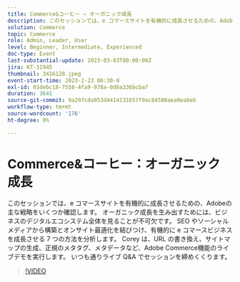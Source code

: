 ```yaml
---
title: Commerce&コーヒー – オーガニック成長
description: このセッションでは、e コマースサイトを有機的に成長させるための、Adobeの主な戦略をいくつか確認します。 オーガニック成長を生み出すためには、ビジネスのデジタルエコシステム全体を見ることが不可欠です。 SEO やソーシャルメディアから構築とオンサイト最適化を結びつけ、有機的に e コマースビジネスを成長させる 7 つの方法を分析します。 Corey は、URL の書き換え、サイトマップの生成、正規のメタタグ、メタデータなど、Adobe Commerce機能のライブデモを実行します。 いつも通りライブ Q&A でセッションを締めくくります。
solution: Commerce
topic: Commerce
role: Admin, Leader, User
level: Beginner, Intermediate, Experienced
doc-type: Event
last-substantial-update: 2023-03-03T00:00:00Z
jira: KT-11945
thumbnail: 3416128.jpeg
event-start-time: 2023-2-23 08:30-8
exl-id: 01debc18-7558-4fa9-978a-0d6a336bcba7
duration: 3641
source-git-commit: 9a297cda953d4414131657f9ac84580aea0eabeb
workflow-type: tm+mt
source-wordcount: '176'
ht-degree: 0%

---
```


# Commerce&amp;コーヒー：オーガニック成長

このセッションでは、e コマースサイトを有機的に成長させるための、Adobeの主な戦略をいくつか確認します。 オーガニック成長を生み出すためには、ビジネスのデジタルエコシステム全体を見ることが不可欠です。 SEO やソーシャルメディアから構築とオンサイト最適化を結びつけ、有機的に e コマースビジネスを成長させる 7 つの方法を分析します。 Corey は、URL の書き換え、サイトマップの生成、正規のメタタグ、メタデータなど、Adobe Commerce機能のライブデモを実行します。 いつも通りライブ Q&amp;A でセッションを締めくくります。

>[!VIDEO](https://video.tv.adobe.com/v/3416128/?quality=12&learn=on)
